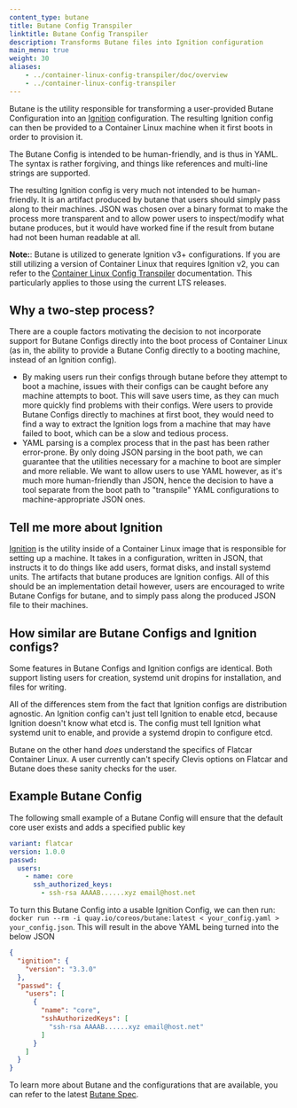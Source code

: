 ```yaml
---
content_type: butane
title: Butane Config Transpiler
linktitle: Butane Config Transpiler
description: Transforms Butane files into Ignition configuration
main_menu: true
weight: 30
aliases:
    - ../container-linux-config-transpiler/doc/overview
    - ../container-linux-config-transpiler
---
```


Butane is the utility responsible for transforming a user-provided Butane Configuration into an [Ignition][ignition] configuration. The resulting Ignition config can then be provided to a Container Linux machine when it first boots in order to provision it.

The Butane Config is intended to be human-friendly, and is thus in YAML. The syntax is rather forgiving, and things like references and multi-line strings are supported.

The resulting Ignition config is very much not intended to be human-friendly. It is an artifact produced by butane that users should simply pass along to their machines. JSON was chosen over a binary format to make the process more transparent and to allow power users to inspect/modify what butane produces, but it would have worked fine if the result from butane had not been human readable at all.

[butane]: https://github.com/coreos/butane/
[ignition]: https://github.com/kinvolk/ignition

**Note:**: Butane is utilized to generate Ignition v3+ configurations. If you are still utilizing a version of Container Linux that requires Ignition v2, you can refer to the [Container Linux Config Transpiler][cl-config] documentation. This particularly applies to those using the current LTS releases.

## Why a two-step process?

There are a couple factors motivating the decision to not incorporate support for Butane Configs directly into the boot process of Container Linux (as in, the ability to provide a Butane Config directly to a booting machine, instead of an Ignition config).

- By making users run their configs through butane before they attempt to boot a machine, issues with their configs can be caught before any machine attempts to boot. This will save users time, as they can much more quickly find problems with their configs. Were users to provide Butane Configs directly to machines at first boot, they would need to find a way to extract the Ignition logs from a machine that may have failed to boot, which can be a slow and tedious process.
- YAML parsing is a complex process that in the past has been rather error-prone. By only doing JSON parsing in the boot path, we can guarantee that the utilities necessary for a machine to boot are simpler and more reliable. We want to allow users to use YAML however, as it's much more human-friendly than JSON, hence the decision to have a tool separate from the boot path to "transpile" YAML configurations to machine-appropriate JSON ones.

## Tell me more about Ignition

[Ignition][ignition] is the utility inside of a Container Linux image that is responsible for setting up a machine. It takes in a configuration, written in JSON, that instructs it to do things like add users, format disks, and install systemd units. The artifacts that butane produces are Ignition configs. All of this should be an implementation detail however, users are encouraged to write Butane Configs for butane, and to simply pass along the produced JSON file to their machines.

## How similar are Butane Configs and Ignition configs?

Some features in Butane Configs and Ignition configs are identical.  Both support listing users for creation, systemd unit dropins for installation, and files for writing.

All of the differences stem from the fact that Ignition configs are distribution agnostic. An Ignition config can't just tell Ignition to enable etcd, because Ignition doesn't know what etcd is. The config must tell Ignition what systemd unit to enable, and provide a systemd dropin to configure etcd.

Butane on the other hand _does_ understand the specifics of Flatcar Container Linux. A user currently can't specify Clevis options on Flatcar and Butane does these sanity checks for the user.

## Example Butane Config

The following small example of a Butane Config will ensure that the default core user exists and adds a specified public key

```yaml
variant: flatcar
version: 1.0.0
passwd:
  users:
    - name: core
      ssh_authorized_keys:
        - ssh-rsa AAAAB......xyz email@host.net
```

To turn this Butane Config into a usable Ignition Config, we can then run: `docker run --rm -i quay.io/coreos/butane:latest < your_config.yaml > your_config.json`. This will result in the above YAML being turned into the below JSON

```json
{
  "ignition": {
    "version": "3.3.0"
  },
  "passwd": {
    "users": [
      {
        "name": "core",
        "sshAuthorizedKeys": [
          "ssh-rsa AAAAB......xyz email@host.net"
        ]
      }
    ]
  }
}
```

To learn more about Butane and the configurations that are available, you can refer to the latest [Butane Spec][butane-spec].

[butane-spec]: https://coreos.github.io/butane
[cl-config]: ../cl-config
